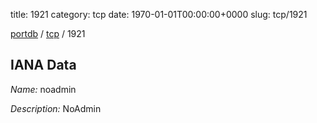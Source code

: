 title: 1921
category: tcp
date: 1970-01-01T00:00:00+0000
slug: tcp/1921

[portdb](/) / [tcp](/category/tcp.html) / 1921


## IANA Data

_Name:_ noadmin

_Description:_ NoAdmin

